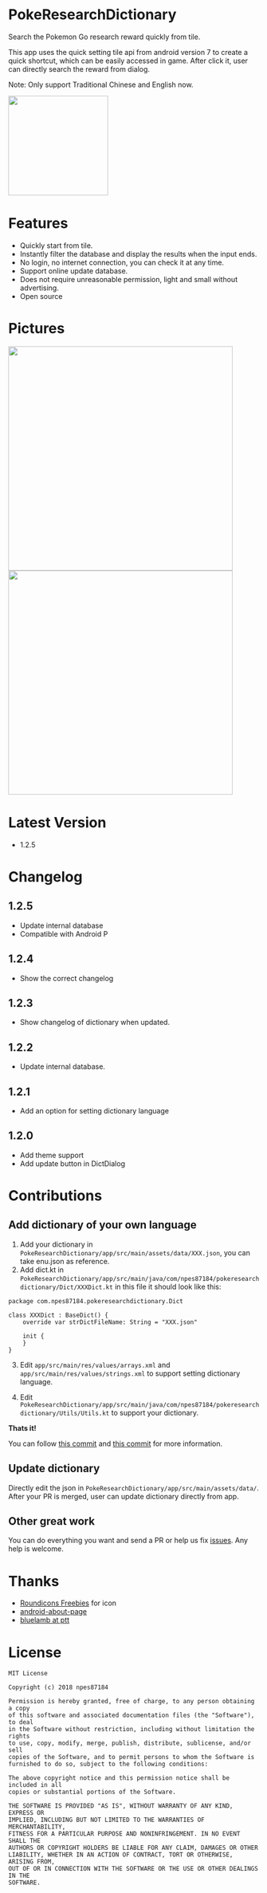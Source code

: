 PokeResearchDictionary
===
Search the Pokemon Go research reward quickly from tile.

This app uses the quick setting tile api from android version 7 to create a quick shortcut, which can be easily accessed in game. After click it, user can directly search the reward from dialog.

Note: Only support Traditional Chinese and English now.

<a href="https://play.google.com/store/apps/details?id=com.npes87184.pokeresearchdictionary">
    <img src="https://play.google.com/intl/en_gb/badges/images/generic/en_badge_web_generic.png" width="200">
</a>

# Features
* Quickly start from tile.
* Instantly filter the database and display the results when the input ends.
* No login, no internet connection, you can check it at any time.
* Support online update database.
* Does not require unreasonable permission, light and small without advertising.
* Open source

# Pictures
<img src="https://raw.github.com/npes87184/PokeResearchDictionary/master/img/1.png" width="450">

<img src="https://raw.github.com/npes87184/PokeResearchDictionary/master/img/2.png" width="450">

# Latest Version
* 1.2.5

# Changelog
## 1.2.5
* Update internal database
* Compatible with Android P

## 1.2.4
* Show the correct changelog

## 1.2.3
* Show changelog of dictionary when updated.

## 1.2.2
* Update internal database.

## 1.2.1
* Add an option for setting dictionary language

## 1.2.0
* Add theme support
* Add update button in DictDialog

# Contributions
## Add dictionary of your own language

1. Add your dictionary in `PokeResearchDictionary/app/src/main/assets/data/XXX.json`, you can take enu.json as reference.
2. Add dict.kt in `PokeResearchDictionary/app/src/main/java/com/npes87184/pokeresearchdictionary/Dict/XXXDict.kt` in this file
it should look like this:
```
package com.npes87184.pokeresearchdictionary.Dict

class XXXDict : BaseDict() {
    override var strDictFileName: String = "XXX.json"

    init {
    }
}
```
3. Edit `app/src/main/res/values/arrays.xml` and `app/src/main/res/values/strings.xml` to support setting dictionary language.

4. Edit `PokeResearchDictionary/app/src/main/java/com/npes87184/pokeresearchdictionary/Utils/Utils.kt` to support your dictionary.

**Thats it!**

You can follow [this commit](https://github.com/npes87184/PokeResearchDictionary/commit/6f09721c5ce599a9e49b884dbcf157ec60916321) and [this commit](https://github.com/npes87184/PokeResearchDictionary/commit/10c8d762a97f0b9c41d38fa9468915764ec8747a) for more information.

## Update dictionary
Directly edit the json in `PokeResearchDictionary/app/src/main/assets/data/`. After your PR is merged, user can update dictionary directly from app.

## Other great work

You can do everything you want and send a PR or help us fix [issues](https://github.com/npes87184/PokeResearchDictionary/issues). Any help is welcome.

# Thanks
* [Roundicons Freebies](https://www.flaticon.com/authors/roundicons-freebies) for icon
* [android-about-page](https://github.com/medyo/android-about-page)
* [bluelamb at ptt](https://www.ptt.cc/bbs/PokemonGO/M.1522472393.A.35E.html)

# License
```
MIT License

Copyright (c) 2018 npes87184

Permission is hereby granted, free of charge, to any person obtaining a copy
of this software and associated documentation files (the "Software"), to deal
in the Software without restriction, including without limitation the rights
to use, copy, modify, merge, publish, distribute, sublicense, and/or sell
copies of the Software, and to permit persons to whom the Software is
furnished to do so, subject to the following conditions:

The above copyright notice and this permission notice shall be included in all
copies or substantial portions of the Software.

THE SOFTWARE IS PROVIDED "AS IS", WITHOUT WARRANTY OF ANY KIND, EXPRESS OR
IMPLIED, INCLUDING BUT NOT LIMITED TO THE WARRANTIES OF MERCHANTABILITY,
FITNESS FOR A PARTICULAR PURPOSE AND NONINFRINGEMENT. IN NO EVENT SHALL THE
AUTHORS OR COPYRIGHT HOLDERS BE LIABLE FOR ANY CLAIM, DAMAGES OR OTHER
LIABILITY, WHETHER IN AN ACTION OF CONTRACT, TORT OR OTHERWISE, ARISING FROM,
OUT OF OR IN CONNECTION WITH THE SOFTWARE OR THE USE OR OTHER DEALINGS IN THE
SOFTWARE.
```
